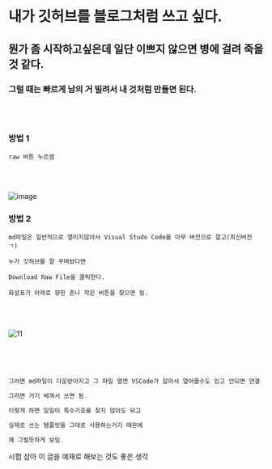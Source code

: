 

# 내가 깃허브를 블로그처럼 쓰고 싶다.

## 뭔가 좀 시작하고싶은데 일단 이쁘지 않으면 병에 걸려 죽을 것 같다.

### 그럴 때는 빠르게 남의 거 빌려서 내 것처럼 만들면 된다.

<br><br>

### 방법 1
```
raw 버튼 누르셈
```
<br><br>

![image](https://github.com/NekoAllergy/Exploration-Journal/assets/109721521/0f019be0-bee5-477f-a1c3-b88166f22f7d)


### 방법 2

```
md파일은 일반적으로 열리지않아서 Visual Studo Code를 아무 버전으로 깔고(최신버전 ㄱ)

누가 깃허브를 잘 꾸며놨다면

Download Raw File을 클릭한다.

화살표가 아래로 향한 존나 작은 버튼을 찾으면 됨.
```
<br><br><br>
![11](https://github.com/NekoAllergy/Exploration-Journal/assets/109721521/5ee1be1b-f452-4edc-b266-96bf22917543)

<br><br><br>
```java
그러면 md파일이 다운받아지고 그 파일 열면 VSCode가 알아서 열어줄수도 있고 안되면 연결 프로그램으로 직접 열면 됨.

그러면 거기 베껴서 쓰면 됨.

이렇게 하면 일일이 특수기호를 찾지 않아도 되고

실제로 쓰는 템플릿을 그대로 사용하는거기 때문에

꽤 그럴듯하게 보임.
```


시험 삼아 이 글을 예재로 해보는 것도 좋은 생각
